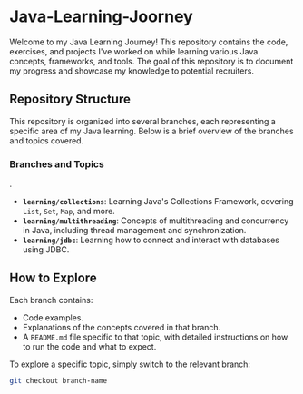 # Java-Learning-Joorney


Welcome to my Java Learning Journey! This repository contains the code, exercises, and projects I've worked on while learning various Java concepts, frameworks, and tools. The goal of this repository is to document my progress and showcase my knowledge to potential recruiters.

## Repository Structure

This repository is organized into several branches, each representing a specific area of my Java learning. Below is a brief overview of the branches and topics covered.

### Branches and Topics

.
- **`learning/collections`**: Learning Java's Collections Framework, covering `List`, `Set`, `Map`, and more.
- **`learning/multithreading`**: Concepts of multithreading and concurrency in Java, including thread management and synchronization.
- **`learning/jdbc`**: Learning how to connect and interact with databases using JDBC.


## How to Explore

Each branch contains:
- Code examples.
- Explanations of the concepts covered in that branch.
- A `README.md` file specific to that topic, with detailed instructions on how to run the code and what to expect.

To explore a specific topic, simply switch to the relevant branch:

```bash
git checkout branch-name
